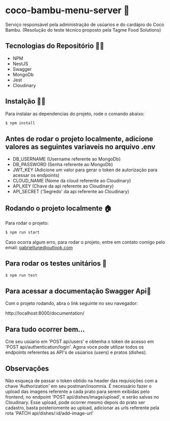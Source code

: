# coco-bambu-menu-server 🚀

Serviço responsável pela administração de usúarios e do cardápio do Coco Bambu.
(Resolução do teste técnico proposto pela Tagme Food Solutions)

## Tecnologias do Repositório 👨‍💻 

- NPM
- NestJS
- Swagger
- MongoDb
- Jest
- Cloudinary

## Instalção 👩‍💻

Para instalar as dependencias do projeto, rode o comando abaixo:

```bash
$ npm install
```
## Antes de rodar o projeto localmente, adicione valores as seguintes variaveis no arquivo .env

- DB_USERNAME (Username referente ao MongoDb) 
- DB_PASSWORD (Senha referente ao MongoDb)
- JWT_KEY (Adicione um valor para gerar o token de autorização para acessar os endpoints)
- CLOUD_NAME (Nome da cloud referente ao Cloudinary)
- API_KEY (Chave da api referente ao Cloudinary)
- API_SECRET ('Segredo' da api referente ao Cloudinary)

## Rodando o projeto localmente 🏠

Para rodar o projeto:

```bash
$ npm run start
```

Caso ocorra algum erro, para rodar o projeto, entre em contato comigo pelo email: gabriellune@outlook.com

## Para rodar os testes unitários 🧪

```bash
$ npm run test
```

## Para acessar a documentação Swagger Api📖

Com o projeto rodando, abra o link seguinte no seu navegador:

http://localhost:8000/documentation/

## Para tudo ocorrer bem...

Crie seu usúario em 'POST api/users' e obtenha o token de acesso em 'POST api/authentication/login'.
Agora voce pode utilizar todos os endpoints referentes as API's de usúarios (users) e pratos (dishes).

## Observações

Não esqueça de passar o token obtido na header das requisições com a chave 'Authorization' em seu postman/insomnia.
É necessário fazer o upload das imagens referente a cada prato para serem exibidas pelo frontend, no endpoint 'POST api/dishes/image/upload', e serão salvas no Cloudinary. Esse upload, pode ocorrer mesmo depois do prato ser cadastro, basta posteriomente ao upload, adicionar as urls referente pela rota 'PATCH api/dishes/:id/add-image-url'
